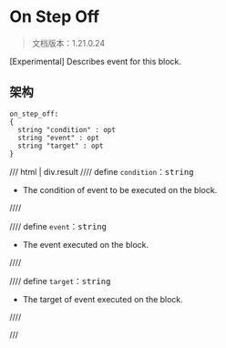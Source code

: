 # On Step Off

> 文档版本：1.21.0.24

[Experimental] Describes event for this block.

## 架构

```mcschema
on_step_off:
{
  string "condition" : opt
  string "event" : opt
  string "target" : opt
}

```

/// html | div.result
//// define
`condition`：<samp>string</samp>

- The condition of event to be executed on the block.


////


//// define
`event`：<samp>string</samp>

- The event executed on the block.


////


//// define
`target`：<samp>string</samp>

- The target of event executed on the block.


////


///

